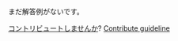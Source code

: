 
まだ解答例がないです。

[コントリビュートしませんか](https://github.com/BFEdev/BFE.dev-solutions/blob/main/question/what-teams-you-want-to-be-working-in_ja.md)?  [Contribute guideline](https://github.com/BFEdev/BFE.dev-solutions#how-to-contribute)
